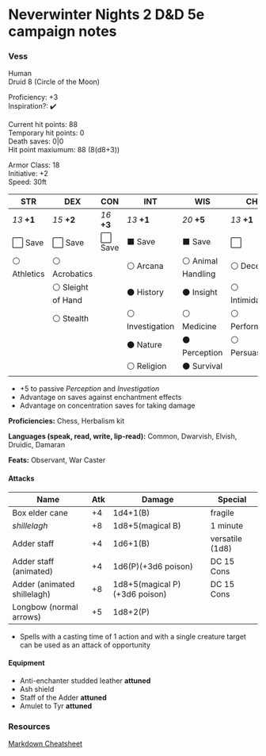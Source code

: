 # Neverwinter Nights 2 D&D 5e campaign notes

### Vess

Human  
Druid 8 (Circle of the Moon)

Proficiency: +3  
Inspiration?: :heavy_check_mark:

Current hit points: 88  
Temporary hit points: 0  
Death saves: 0|0  
Hit point maxiumum: 88 (8(d8+3))

Armor Class: 18  
Initiative: +2  
Speed: 30ft

|  STR  |  DEX  |  CON  |  INT  |  WIS  |  CHA  |
|-------|-------|-------|-------|-------|-------|
| *13* **+1** | *15* **+2** | *16* **+3** | *13* **+1** | *20* **+5** | *13* **+1** |
| :white_large_square: Save | :white_large_square: Save | :white_large_square: Save | :black_large_square: Save | :black_large_square: Save | :white_large_square: |
| :white_circle: Athletics | :white_circle: Acrobatics || :white_circle: Arcana | :white_circle: Animal Handling | :white_circle: Deception |
|| :white_circle: Sleight of Hand || :black_circle: History | :black_circle: Insight | :white_circle: Intimidation |
|| :white_circle: Stealth || :white_circle: Investigation | :white_circle: Medicine | :white_circle: Performance |
|||| :black_circle: Nature | :black_circle: Perception | :white_circle: Persuasion | 
|||| :white_circle: Religion | :black_circle: Survival ||

* +5 to passive *Perception* and *Investigation*
* Advantage on saves against enchantment effects
* Advantage on concentration saves for taking damage


**Proficiencies:** Chess, Herbalism kit

**Languages (speak, read, write, lip-read):** Common, Dwarvish, Elvish, Druidic, Damaran

**Feats:** Observant, War Caster

#### Attacks

| Name                        | Atk | Damage                  | Special         |
|-----------------------------|-----|-------------------------|-----------------|
| Box elder cane              | +4  | 1d4+1(B)                | fragile         |
| *shillelagh*                | +8  | 1d8+5(magical B)        | 1 minute        |
| Adder staff                 | +4  | 1d6+1(B)                | versatile (1d8) |
| Adder staff (animated)      | +4  | 1d6(P)(+3d6 poison)     | DC 15 Cons      |
| Adder (animated shillelagh) | +8  | 1d8+5(magical P)(+3d6 poison)| DC 15 Cons |
| Longbow (normal arrows)     | +5  | 1d8+2(P)                |                 |

* Spells with a casting time of 1 action and with a single creature target can be used as an attack of opportunity

#### Equipment

* Anti-enchanter studded leather **attuned**
* Ash shield 
* Staff of the Adder **attuned**
* Amulet to Tyr **attuned**


### Resources

[Markdown Cheatsheet](https://github.com/adam-p/markdown-here/wiki/Markdown-Cheatsheet)


